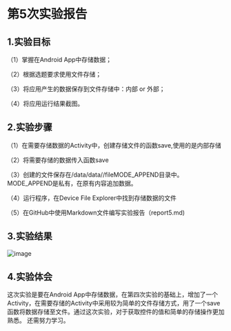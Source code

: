 # 第5次实验报告
 
 ## 1.实验目标
 
 （1）掌握在Android App中存储数据；
 
 （2）根据选题要求使用文件存储；
 
 （3）将应用产生的数据保存到文件存储中：内部 or 外部；
 
 （4）将应用运行结果截图。
 
 ## 2.实验步骤
 
 （1）在需要存储数据的Activity中，创建存储文件的函数save,使用的是内部存储
 
 （2）将需要存储的数据传入函数save
 
 （3）创建的文件保存在/data/data/<package name>/fileMODE_APPEND目录中。MODE_APPEND是私有，在原有内容追加数据。
 
 （4）运行程序，在Device File Explorer中找到存储数据的文件
  
 （5）在GitHub中使用Markdown文件编写实验报告（report5.md)
 
 ## 3.实验结果
 
 ![image](https://github.com/zero297217464/android-labs-2018/blob/master/com1614080901116/jietu.jpg)
 
## 4.实验体会

 这次实验是要在Android App中存储数据，在第四次实验的基础上，增加了一个Activity，在需要存储的Activity中采用较为简单的文件存储方式，用了一个save函数将数据存储至文件。通过这次实验，对于获取控件的值和简单的存储操作更加熟悉。
 还需努力学习。
